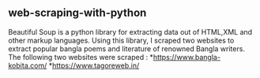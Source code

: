 ## web-scraping-with-python
Beautiful Soup is a python library for extracting data out of HTML,XML and other markup languages. Using this library, I scraped two websites to extract popular bangla poems and literature of renowned Bangla writers. The following two websites were scraped :
*https://www.bangla-kobita.com/
*https://www.tagoreweb.in/

